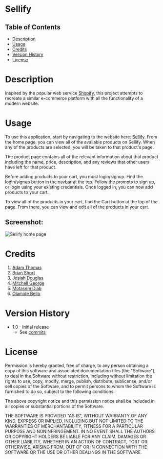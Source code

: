 # Sellify <!-- omit in toc -->

## Table of Contents <!-- omit in toc -->

- [Description](#description)
- [Usage](#usage)
- [Credits](#credits)
- [Version History](#version-history)
- [License](#license)

# Description

Inspired by the popular web service [Shopify](https://www.shopify.com/), this project attempts to recreate a similar e-commerce platform with all the functionality of a modern website.

# Usage

To use this application, start by navigating to the website here: [Sellify](). From the home page, you can view all of the available products on Sellify. When any of the products are selected, you will be taken to that product's page.

The product page contains all of the relevant information about that product including the name, price, description, and any reviews that other users have left for that product.

Before adding products to your cart, you must login/signup. Find the login/signup button in the navbar at the top. Follow the prompts to sign up, or login using your existing credentials. Once logged in, you can now add products to your cart.

To view all of the products in your cart, find the Cart button at the top of the page. From there, you can view and edit all of the products in your cart.

## Screenshot: <!-- omit in toc -->

![Sellify home page]()

# Credits

1. [Adam Thomas](https://github.com/adam32thomas)
2. [Brian Short](https://github.com/bshort985)
3. [Josiah Douglas](https://github.com/BluCheeseSlushi)
4. [Mitchell George](https://github.com/mitchgeorge8)
5. [Motasem Diab](https://github.com/diabm1)
6. [Olamide Bello](https://github.com/olacase)

# Version History

- 1.0 - Initial release
  - See [commits](https://github.com/diabm1/sellify/commits)

# License

Permission is hereby granted, free of charge, to any person obtaining
a copy of this software and associated documentation files (the
"Software"), to deal in the Software without restriction, including
without limitation the rights to use, copy, modify, merge, publish,
distribute, sublicense, and/or sell copies of the Software, and to
permit persons to whom the Software is furnished to do so, subject to
the following conditions:

The above copyright notice and this permission notice shall be
included in all copies or substantial portions of the Software.

THE SOFTWARE IS PROVIDED "AS IS", WITHOUT WARRANTY OF ANY KIND,
EXPRESS OR IMPLIED, INCLUDING BUT NOT LIMITED TO THE WARRANTIES OF
MERCHANTABILITY, FITNESS FOR A PARTICULAR PURPOSE AND
NONINFRINGEMENT. IN NO EVENT SHALL THE AUTHORS OR COPYRIGHT HOLDERS BE
LIABLE FOR ANY CLAIM, DAMAGES OR OTHER LIABILITY, WHETHER IN AN ACTION
OF CONTRACT, TORT OR OTHERWISE, ARISING FROM, OUT OF OR IN CONNECTION
WITH THE SOFTWARE OR THE USE OR OTHER DEALINGS IN THE SOFTWARE.
